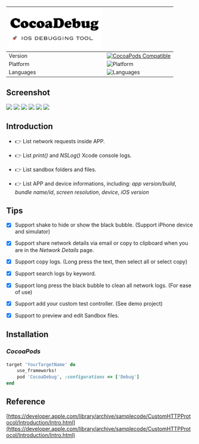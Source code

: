 | <img alt="logo" src="https://raw.githubusercontent.com/CocoaDebug/CocoaDebug/master/pic/logo.png" width="250"/> |  |
| -------------- | -------------- |
| Version | [![CocoaPods Compatible](https://img.shields.io/cocoapods/v/CocoaDebug.svg)](https://img.shields.io/cocoapods/v/CocoaDebug.svg) |
| Platform | ![Platform](https://img.shields.io/badge/platforms-iOS%2012.0+-blue.svg) |
| Languages | ![Languages](https://img.shields.io/badge/languages-Swift%20%7C%20ObjC-blue.svg) |

<span style="float:none" />

## Screenshot

<img src="https://raw.githubusercontent.com/CocoaDebug/CocoaDebug/master/pic/a1.png" width="250">
<img src="https://raw.githubusercontent.com/CocoaDebug/CocoaDebug/master/pic/a2.png" width="250">
<img src="https://raw.githubusercontent.com/CocoaDebug/CocoaDebug/master/pic/a3.png" width="250">
<img src="https://raw.githubusercontent.com/CocoaDebug/CocoaDebug/master/pic/a4.png" width="250">
<img src="https://raw.githubusercontent.com/CocoaDebug/CocoaDebug/master/pic/a5.png" width="250">
<img src="https://raw.githubusercontent.com/CocoaDebug/CocoaDebug/master/pic/a6.png" width="250">

## Introduction

- 👉 List network requests inside APP.

- 👉 List *print()* and *NSLog()* Xcode console logs.

- 👉 List sandbox folders and files.

- 👉 List APP and device informations, including: *app version/build*, *bundle name/id*, *screen resolution*, *device*, *iOS version*


## Tips

- [x] Support shake to hide or show the black bubble. (Support iPhone device and simulator)

- [x] Support share network details via email or copy to clipboard when you are in the *Network Details* page.

- [x] Support copy logs. (Long press the text, then select all or select copy)

- [x] Support search logs by keyword.

- [x] Support long press the black bubble to clean all network logs. (For ease of use)

- [x] Support add your custom test controller. (See demo project)

- [x] Support to preview and edit Sandbox files.

## Installation

### *CocoaPods*

```ruby
target 'YourTargetName' do
    use_frameworks!
    pod 'CocoaDebug', :configurations => ['Debug']
end
```

## Reference

[https://developer.apple.com/library/archive/samplecode/CustomHTTPProtocol/Introduction/Intro.html](https://developer.apple.com/library/archive/samplecode/CustomHTTPProtocol/Introduction/Intro.html)
